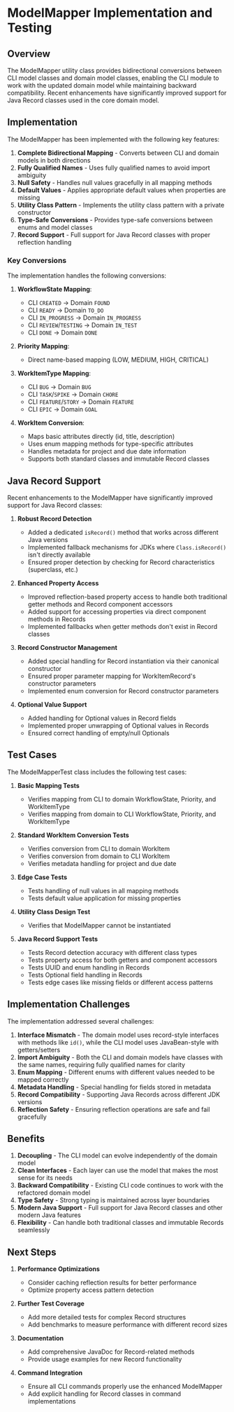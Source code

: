 # ModelMapper Implementation and Testing

## Overview

The ModelMapper utility class provides bidirectional conversions between CLI model classes and domain model classes, enabling the CLI module to work with the updated domain model while maintaining backward compatibility. Recent enhancements have significantly improved support for Java Record classes used in the core domain model.

## Implementation

The ModelMapper has been implemented with the following key features:

1. **Complete Bidirectional Mapping** - Converts between CLI and domain models in both directions
2. **Fully Qualified Names** - Uses fully qualified names to avoid import ambiguity
3. **Null Safety** - Handles null values gracefully in all mapping methods
4. **Default Values** - Applies appropriate default values when properties are missing
5. **Utility Class Pattern** - Implements the utility class pattern with a private constructor
6. **Type-Safe Conversions** - Provides type-safe conversions between enums and model classes
7. **Record Support** - Full support for Java Record classes with proper reflection handling

### Key Conversions

The implementation handles the following conversions:

1. **WorkflowState Mapping**:
   - CLI `CREATED` → Domain `FOUND`
   - CLI `READY` → Domain `TO_DO`
   - CLI `IN_PROGRESS` → Domain `IN_PROGRESS`
   - CLI `REVIEW`/`TESTING` → Domain `IN_TEST`
   - CLI `DONE` → Domain `DONE`

2. **Priority Mapping**:
   - Direct name-based mapping (LOW, MEDIUM, HIGH, CRITICAL)

3. **WorkItemType Mapping**:
   - CLI `BUG` → Domain `BUG`
   - CLI `TASK`/`SPIKE` → Domain `CHORE`
   - CLI `FEATURE`/`STORY` → Domain `FEATURE`
   - CLI `EPIC` → Domain `GOAL`

4. **WorkItem Conversion**:
   - Maps basic attributes directly (id, title, description)
   - Uses enum mapping methods for type-specific attributes
   - Handles metadata for project and due date information
   - Supports both standard classes and immutable Record classes

## Java Record Support

Recent enhancements to the ModelMapper have significantly improved support for Java Record classes:

1. **Robust Record Detection**
   - Added a dedicated `isRecord()` method that works across different Java versions
   - Implemented fallback mechanisms for JDKs where `Class.isRecord()` isn't directly available
   - Ensured proper detection by checking for Record characteristics (superclass, etc.)

2. **Enhanced Property Access**
   - Improved reflection-based property access to handle both traditional getter methods and Record component accessors
   - Added support for accessing properties via direct component methods in Records
   - Implemented fallbacks when getter methods don't exist in Record classes

3. **Record Constructor Management**
   - Added special handling for Record instantiation via their canonical constructor
   - Ensured proper parameter mapping for WorkItemRecord's constructor parameters
   - Implemented enum conversion for Record constructor parameters

4. **Optional Value Support**
   - Added handling for Optional values in Record fields
   - Implemented proper unwrapping of Optional values in Records
   - Ensured correct handling of empty/null Optionals

## Test Cases

The ModelMapperTest class includes the following test cases:

1. **Basic Mapping Tests**
   - Verifies mapping from CLI to domain WorkflowState, Priority, and WorkItemType
   - Verifies mapping from domain to CLI WorkflowState, Priority, and WorkItemType

2. **Standard WorkItem Conversion Tests**
   - Verifies conversion from CLI to domain WorkItem
   - Verifies conversion from domain to CLI WorkItem
   - Verifies metadata handling for project and due date

3. **Edge Case Tests**
   - Tests handling of null values in all mapping methods
   - Tests default value application for missing properties

4. **Utility Class Design Test**
   - Verifies that ModelMapper cannot be instantiated

5. **Java Record Support Tests**
   - Tests Record detection accuracy with different class types
   - Tests property access for both getters and component accessors
   - Tests UUID and enum handling in Records
   - Tests Optional field handling in Records
   - Tests edge cases like missing fields or different access patterns

## Implementation Challenges

The implementation addressed several challenges:

1. **Interface Mismatch** - The domain model uses record-style interfaces with methods like `id()`, while the CLI model uses JavaBean-style with getters/setters
2. **Import Ambiguity** - Both the CLI and domain models have classes with the same names, requiring fully qualified names for clarity
3. **Enum Mapping** - Different enums with different values needed to be mapped correctly
4. **Metadata Handling** - Special handling for fields stored in metadata
5. **Record Compatibility** - Supporting Java Records across different JDK versions
6. **Reflection Safety** - Ensuring reflection operations are safe and fail gracefully

## Benefits

1. **Decoupling** - The CLI model can evolve independently of the domain model
2. **Clean Interfaces** - Each layer can use the model that makes the most sense for its needs
3. **Backward Compatibility** - Existing CLI code continues to work with the refactored domain model
4. **Type Safety** - Strong typing is maintained across layer boundaries
5. **Modern Java Support** - Full support for Java Record classes and other modern Java features
6. **Flexibility** - Can handle both traditional classes and immutable Records seamlessly

## Next Steps

1. **Performance Optimizations**
   - Consider caching reflection results for better performance
   - Optimize property access pattern detection

2. **Further Test Coverage**
   - Add more detailed tests for complex Record structures
   - Add benchmarks to measure performance with different record sizes

3. **Documentation**
   - Add comprehensive JavaDoc for Record-related methods
   - Provide usage examples for new Record functionality

4. **Command Integration**
   - Ensure all CLI commands properly use the enhanced ModelMapper
   - Add explicit handling for Record classes in command implementations